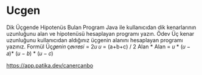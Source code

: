 # Ucgen
Dik Üçgende Hipotenüs Bulan Program Java ile kullanıcıdan dik kenarlarının uzunluğunu alan ve hipotenüsü hesaplayan programı yazın.  Ödev Üç kenar uzunluğunu kullanıcıdan aldığınız üçgenin alanını hesaplayan programı yazınız.  Formül Üç𝑔𝑒𝑛𝑖𝑛 ç𝑒𝑣𝑟𝑒𝑠𝑖 = 2𝑢  𝑢 = (a+b+c) / 2  Alan * Alan = 𝑢 * (𝑢 − 𝑎)* (𝑢 − 𝑏) * (𝑢 − 𝑐)

https://app.patika.dev/canercanbo
